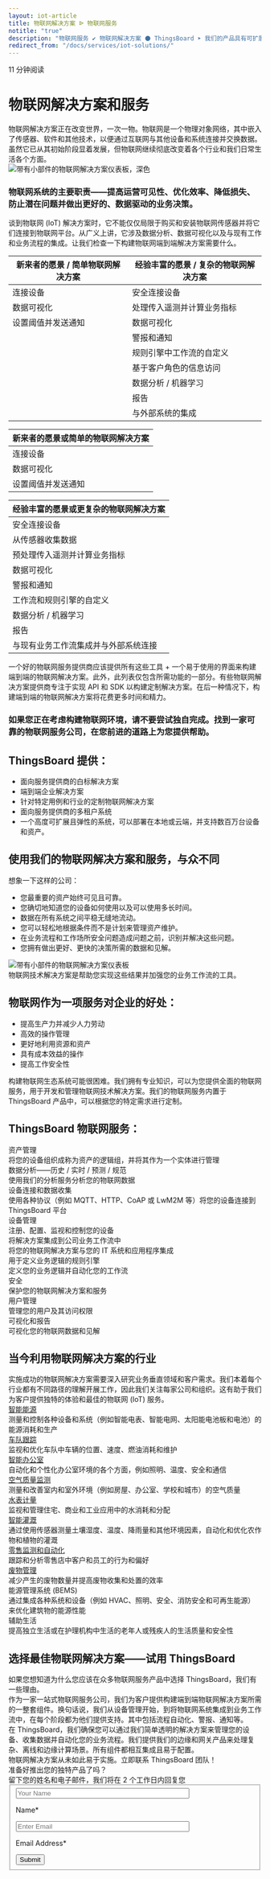 ```yaml
---
layout: iot-article
title: 物联网解决方案 ᐉ 物联网服务
notitle: "true"
description: "物联网服务 ✔ 物联网解决方案 ⚫ ThingsBoard ➤ 我们的产品具有可扩展性 ✔ 容错性 ✔ 性能，因此您永远不会丢失数据"
redirect_from: "/docs/services/iot-solutions/"
---
```

<section class="hero light-text"></section>
<div id="header-block" class="block-wrapper wrapper-main-color">
    <div class="block-content">
        <div class="text-wrapper">
            <span class="read-info">11 分钟阅读</span>
            <h1>物联网解决方案和服务</h1>
            <div class="text-content">物联网解决方案正在改变世界，一次一物。物联网是一个物理对象网络，其中嵌入了传感器、软件和其他技术，以便通过互联网与其他设备和系统连接并交换数据。虽然它已从其初始阶段显着发展，但物联网继续彻底改变着各个行业和我们日常生活各个方面。</div>
        </div>
        <img class="image" srcset="/images/iot-articles/iot-solutions-1_1090x710.png 1090w, /images/iot-articles/iot-solutions-1_2180x1420.png 2180w" sizes="(max-width: 1920px) 1090px, (min-width: 1921px) 2180px" src="/images/iot-articles/iot-solutions-1_1090x710.png" alt="带有小部件的物联网解决方案仪表板，深色"/>
        <div class="text-wrapper">
            <h3>物联网系统的主要职责——提高运营可见性、优化效率、降低损失、防止潜在问题并做出更好的、数据驱动的业务决策。</h3>
            <div class="text-content">谈到物联网 (IoT) 解决方案时，它不能仅仅局限于购买和安装物联网传感器并将它们连接到物联网平台。从广义上讲，它涉及数据分析、数据可视化以及与现有工作和业务流程的集成。让我们检查一下构建物联网端到端解决方案需要什么。</div>
        </div>
        <table class="comparison-table desktop-table">
            <thead>
                <tr>
                    <th><span class="column-header">新来者的愿景 / 简单物联网解决方案</span></th>
                    <th><span class="column-header">经验丰富的愿景 / 复杂的物联网解决方案</span></th>
                </tr>
            </thead>
            <tbody>
                <tr>
                    <td>连接设备</td>
                    <td>安全连接设备</td>
                </tr>
                <tr>
                    <td>数据可视化</td>
                    <td>处理传入遥测并计算业务指标</td>
                </tr>
                <tr>
                    <td>设置阈值并发送通知</td>
                    <td>数据可视化</td>
                </tr>
                <tr>
                    <td></td>
                    <td>警报和通知</td>
                </tr>
                <tr>
                    <td></td>
                    <td>规则引擎中工作流的自定义</td>
                </tr>
                <tr>
                    <td></td>
                    <td>基于客户角色的信息访问</td>
                </tr>
                <tr>
                    <td></td>
                    <td>数据分析 / 机器学习</td>
                </tr>
                <tr>
                    <td></td>
                    <td>报告</td>
                </tr>
                <tr>
                    <td></td>
                    <td>与外部系统的集成</td>
                </tr>
            </tbody>
        </table>
        <table class="comparison-table mobile-table first-child">
            <thead>
                <tr>
                    <th><span class="column-header">新来者的愿景或简单的物联网解决方案</span></th>
                </tr>
            </thead>
            <tbody>
                <tr>
                    <td>连接设备</td>
                </tr>
                <tr>
                    <td>数据可视化</td>
                </tr>
                <tr>
                    <td>设置阈值并发送通知</td>
                </tr>
            </tbody>
        </table>
        <table class="comparison-table mobile-table">
            <thead>
                <tr>
                    <th><span class="column-header">经验丰富的愿景或更复杂的物联网解决方案</span></th>
                </tr>
            </thead>
            <tbody>
                <tr>
                    <td>安全连接设备</td>
                </tr>
                <tr>
                    <td>从传感器收集数据</td>
                </tr>
                <tr>
                    <td>预处理传入遥测并计算业务指标</td>
                </tr>
                <tr>
                    <td>数据可视化</td>
                </tr>
                <tr>
                    <td>警报和通知</td>
                </tr>
                <tr>
                    <td>工作流和规则引擎的自定义</td>
                </tr>
                <tr>
                    <td>数据分析 / 机器学习</td>
                </tr>
                <tr>
                    <td>报告</td>
                </tr>
                <tr>
                    <td>与现有业务工作流集成并与外部系统连接</td>
                </tr>
            </tbody>
        </table>
        <div class="text-wrapper">
            <div class="text-content">一个好的物联网服务提供商应该提供所有这些工具 + 一个易于使用的界面来构建端到端的物联网解决方案。此外，此列表仅包含所需功能的一部分。有些物联网解决方案提供商专注于实现 API 和 SDK 以构建定制解决方案。在后一种情况下，构建端到端的物联网解决方案将花费更多时间和精力。</div>
            <h3>如果您正在考虑构建物联网环境，请不要尝试独自完成。找到一家可靠的物联网服务公司，在您前进的道路上为您提供帮助。</h3>
            <h2>ThingsBoard 提供：</h2>
            <ul id="list-tb-offers" class="list">
                <li>面向服务提供商的白标解决方案</li>
                <li>端到端企业解决方案</li>
                <li>针对特定用例和行业的定制物联网解决方案</li>
                <li>面向服务提供商的多租户系统</li>
                <li>一个高度可扩展且弹性的系统，可以部署在本地或云端，并支持数百万台设备和资产。</li>
            </ul>
            <h2>使用我们的物联网解决方案和服务，与众不同</h2>
            <span class="sub-title">想象一下这样的公司：</span>
            <ul class="list">
                <li>您最重要的资产始终可见且可靠。</li>
                <li>您确切地知道您的设备如何使用以及可以使用多长时间。</li>
                <li>数据在所有系统之间平稳无缝地流动。</li>
                <li>您可以轻松地根据条件而不是计划来管理资产维护。</li>
                <li>在业务流程和工作场所安全问题造成问题之前，识别并解决这些问题。</li>
                <li>您拥有做出更好、更快的决策所需的数据和见解。</li>
            </ul>
        </div>
        <img class="image" srcset="/images/iot-articles/iot-solutions-2_1090x686.png 1090w, /images/iot-articles/iot-solutions-2_2180x1372.png 2180w" sizes="(max-width: 1920px) 1090px, (min-width: 1921px) 2180px" src="/images/iot-articles/iot-solutions-2_1090x686.png" alt="带有小部件的物联网解决方案仪表板"/>
        <div class="text-wrapper">
            <span id="sub-title-iot-solutions-2" class="sub-title">物联网技术解决方案是帮助您实现这些结果并加强您的业务工作流的工具。</span>
            <h2>物联网作为一项服务对企业的好处：</h2>
            <ul class="list">
                <li>提高生产力并减少人力劳动</li>
                <li>高效的操作管理</li>
                <li>更好地利用资源和资产</li>
                <li>具有成本效益的操作</li>
                <li>提高工作安全性</li>
            </ul>
            <div class="text-content">构建物联网生态系统可能很困难。我们拥有专业知识，可以为您提供全面的物联网服务，用于开发和管理物联网技术解决方案。我们的物联网服务内置于 ThingsBoard 产品中，可以根据您的特定需求进行定制。</div>
        </div>
        <div class="definitions-block">
            <h2 class="center-text">ThingsBoard 物联网服务：</h2>
            <div class="definitions-list">
                <div class="definitions-list-item">
                    <div class="term">资产管理</div>
                    <div class="definition">将您的设备组织成称为资产的逻辑组，并将其作为一个实体进行管理</div>
                </div>
                <div class="definitions-list-item">
                    <div class="term">数据分析——历史 / 实时 / 预测 / 规范</div>
                    <div class="definition">使用我们的分析服务分析您的物联网数据</div>
                </div>
                <div class="definitions-list-item">
                    <div class="term">设备连接和数据收集</div>
                    <div class="definition">使用各种协议（例如 MQTT、HTTP、CoAP 或 LwM2M 等）将您的设备连接到 ThingsBoard 平台</div>
                </div>
                <div class="definitions-list-item">
                    <div class="term">设备管理</div>
                    <div class="definition">注册、配置、监视和控制您的设备</div>
                </div>
                <div class="definitions-list-item">
                    <div class="term">将解决方案集成到公司业务工作流中</div>
                    <div class="definition">将您的物联网解决方案与您的 IT 系统和应用程序集成</div>
                </div>
                <div class="definitions-list-item">
                    <div class="term">用于定义业务逻辑的规则引擎</div>
                    <div class="definition">定义您的业务逻辑并自动化您的工作流</div>
                </div>
                <div class="definitions-list-item">
                    <div class="term">安全</div>
                    <div class="definition">保护您的物联网解决方案和服务</div>
                </div>
                <div class="definitions-list-item">
                    <div class="term">用户管理</div>
                    <div class="definition">管理您的用户及其访问权限</div>
                </div>
                <div class="definitions-list-item">
                    <div class="term">可视化和报告</div>
                    <div class="definition">可视化您的物联网数据和见解</div>
                </div>
            </div>
        </div>
        <div class="text-wrapper">
            <h2 class="center-text">当今利用物联网解决方案的行业</h2>
            <div class="text-content">实施成功的物联网解决方案需要深入研究业务垂直领域和客户需求。我们本着每个行业都有不同路径的理解开展工作，因此我们关注每家公司和组织。这有助于我们为客户提供独特的体验和最佳的物联网 (IoT) 服务。</div>
        </div>
    </div>
</div>
<div id="details-block" class="block-wrapper wrapper-accent-color">
    <div class="block-content">
        <div class="detail">
            <div class="detail-name"><a class="header-link" href="/smart-energy/">智能能源</a></div>
            <div class="detail-description">测量和控制各种设备和系统（例如智能电表、智能电网、太阳能电池板和电池）的能源消耗和生产</div>
        </div>
        <div class="detail">
            <div class="detail-name"><a class="header-link" href="/fleet-tracking/">车队跟踪</a></div>
            <div class="detail-description">监视和优化车队中车辆的位置、速度、燃油消耗和维护</div>
        </div>
        <div class="detail">
            <div class="detail-name"><a class="header-link" href="/use-cases/smart-office/">智能办公室</a></div>
            <div class="detail-description">自动化和个性化办公室环境的各个方面，例如照明、温度、安全和通信</div>
        </div>
        <div class="detail">
            <div class="detail-name"><a class="header-link" href="/use-cases/air-quality-monitoring/">空气质量监测</a></div>
            <div class="detail-description">测量和改善室内和室外环境（例如房屋、办公室、学校和城市）的空气质量</div>
        </div>
        <div class="detail">
            <div class="detail-name"><a class="header-link" href="/use-cases/water-metering/">水表计量</a></div>
            <div class="detail-description">监视和管理住宅、商业和工业应用中的水消耗和分配</div>
        </div>
        <div class="detail">
            <div class="detail-name"><a class="header-link" href="/use-cases/smart-irrigation/">智能灌溉</a></div>
            <div class="detail-description">通过使用传感器测量土壤湿度、温度、降雨量和其他环境因素，自动化和优化农作物和植物的灌溉</div>
        </div>
        <div class="detail"> 
            <div class="detail-name"><a class="header-link" href="/use-cases/smart-retail/">零售监测和自动化</a></div>
            <div class="detail-description">跟踪和分析零售店中客户和员工的行为和偏好</div>
        </div>
        <div class="detail">
            <div class="detail-name"><a class="header-link" href="/use-cases/waste-management/">废物管理</a></div>
            <div class="detail-description">减少产生的废物数量并提高废物收集和处置的效率</div>
        </div>
        <div class="detail">
            <div class="detail-name">能源管理系统 (BEMS)</div>
            <div class="detail-description">通过集成各种系统和设备（例如 HVAC、照明、安全、消防安全和可再生能源）来优化建筑物的能源性能</div>
        </div>
        <div class="detail">
            <div class="detail-name">辅助生活</div>
            <div class="detail-description">提高独立生活或在护理机构中生活的老年人或残疾人的生活质量和安全性</div>
        </div>
    </div>
</div>
<div class="block-wrapper wrapper-main-color">
    <div class="block-content">
        <div class="text-wrapper">
            <h2 class="center-text">选择最佳物联网解决方案——试用 ThingsBoard</h2>
            <div class="text-content small-margin">如果您想知道为什么您应该在众多物联网服务产品中选择 ThingsBoard，我们有一些理由。</div>
            <div class="text-content medium-margin">作为一家一站式物联网服务公司，我们为客户提供构建端到端物联网解决方案所需的一整套组件。换句话说，我们从设备管理开始，到将物联网系统集成到业务工作流中，在每个阶段都为他们提供支持。其中包括流程自动化、警报、通知等。</div>
            <div class="text-content medium-margin">在 ThingsBoard，我们确保您可以通过我们简单透明的解决方案来管理您的设备、收集数据并自动化您的业务流程。我们提供我们的边缘和网关产品来处理复杂、离线和边缘计算场景。所有组件都相互集成且易于配置。</div>
            <div class="text-content">物联网解决方案从未如此易于实施。立即联系 ThingsBoard 团队！</div>
        </div>
    </div>
</div>
<div id="contact-us" class="block-wrapper wrapper-main-color">
    <div class="block-content">
        <div class="contact-us-content">
            <div class="info">
                <div class="title">准备好推出您的独特产品了吗？</div>
                <div class="text">留下您的姓名和电子邮件，我们将在 2 个工作日内回复您</div>
            </div>
            <form id="contact-form" class="contact-form" method="post" onsubmit="return validateContactForm(this)">
                <fieldset>
                    <div class="form-section">
                        <div class="form-element">
                            <label for="name">
                                <input id="name" class="contact-us-form-control" value="" placeholder="Your Name" name="name" type="text" size="40" maxlength="50">
                                <p>Name*</p>
                            </label>
                        </div>
                        <div class="form-element">
                            <label for="email">
                                <input id="email" class="contact-us-form-control" value="" placeholder="Enter Email" name="email" type="email" size="40" maxlength="80">
                                <p>Email Address*</p>
                            </label>
                        </div>
                    </div>
                    <div class="submit-button-container">
                        <input class="contact-us-button" value="Submit" type="submit">
                    </div>
                </fieldset>
            </form>
        </div>
    </div>

</div>